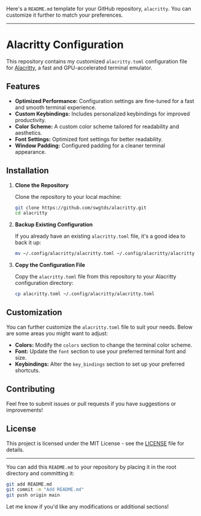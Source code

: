 Here's a `README.md` template for your GitHub repository, `alacritty`. You can customize it further to match your preferences.

---

# Alacritty Configuration

This repository contains my customized `alacritty.toml` configuration file for [Alacritty](https://github.com/alacritty/alacritty), a fast and GPU-accelerated terminal emulator.

## Features

- **Optimized Performance:** Configuration settings are fine-tuned for a fast and smooth terminal experience.
- **Custom Keybindings:** Includes personalized keybindings for improved productivity.
- **Color Scheme:** A custom color scheme tailored for readability and aesthetics.
- **Font Settings:** Optimized font settings for better readability.
- **Window Padding:** Configured padding for a cleaner terminal appearance.

## Installation

1. **Clone the Repository**

   Clone the repository to your local machine:

   ```sh
   git clone https://github.com/swgtds/alacritty.git
   cd alacritty
   ```

2. **Backup Existing Configuration**

   If you already have an existing `alacritty.toml` file, it's a good idea to back it up:

   ```sh
   mv ~/.config/alacritty/alacritty.toml ~/.config/alacritty/alacritty.toml.backup
   ```

3. **Copy the Configuration File**

   Copy the `alacritty.toml` file from this repository to your Alacritty configuration directory:

   ```sh
   cp alacritty.toml ~/.config/alacritty/alacritty.toml
   ```

## Customization

You can further customize the `alacritty.toml` file to suit your needs. Below are some areas you might want to adjust:

- **Colors:** Modify the `colors` section to change the terminal color scheme.
- **Font:** Update the `font` section to use your preferred terminal font and size.
- **Keybindings:** Alter the `key_bindings` section to set up your preferred shortcuts.

## Contributing

Feel free to submit issues or pull requests if you have suggestions or improvements!

## License

This project is licensed under the MIT License - see the [LICENSE](LICENSE) file for details.

---

You can add this `README.md` to your repository by placing it in the root directory and committing it:

```sh
git add README.md
git commit -m "Add README.md"
git push origin main
```

Let me know if you'd like any modifications or additional sections!

